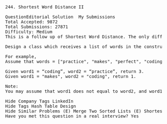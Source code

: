 <pre>
244. Shortest Word Distance II  

QuestionEditorial Solution  My Submissions
Total Accepted: 9872
Total Submissions: 27871
Difficulty: Medium
This is a follow up of Shortest Word Distance. The only difference is now you are given the list of words and your method will be called repeatedly many times with different parameters. How would you optimize it?

Design a class which receives a list of words in the constructor, and implements a method that takes two words word1 and word2 and return the shortest distance between these two words in the list.

For example,
Assume that words = ["practice", "makes", "perfect", "coding", "makes"].

Given word1 = “coding”, word2 = “practice”, return 3.
Given word1 = "makes", word2 = "coding", return 1.

Note:
You may assume that word1 does not equal to word2, and word1 and word2 are both in the list.

Hide Company Tags LinkedIn
Hide Tags Hash Table Design
Hide Similar Problems (E) Merge Two Sorted Lists (E) Shortest Word Distance (M) Shortest Word Distance III
Have you met this question in a real interview? Yes  
</pre>
